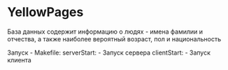 # YellowPages

База данных содержит информацию о людях - имена фамилии и отчества, 
а также наиболее вероятный возраст, пол и национальность

Запуск - Makefile:
serverStart: - Запуск сервера
clientStart: - Запуск клиента
